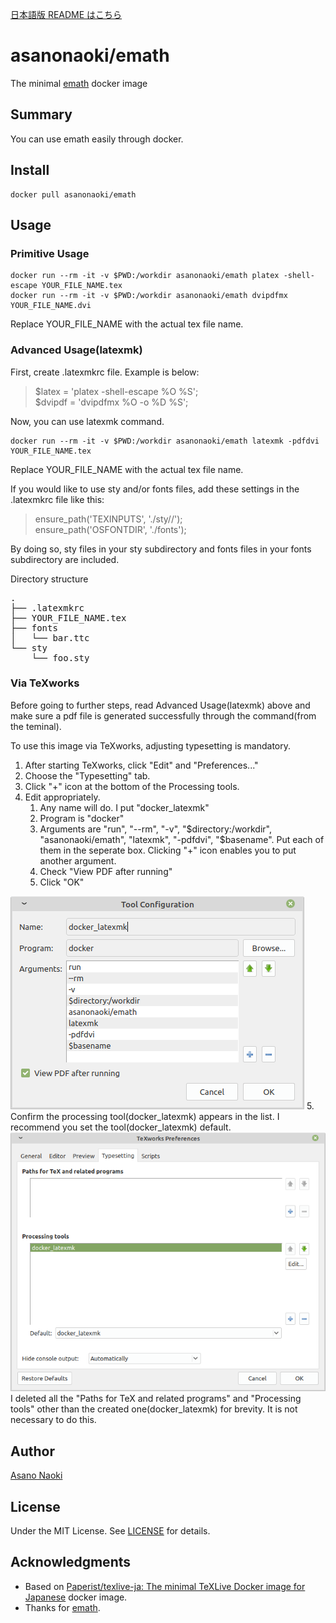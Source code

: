 [日本語版 README はこちら](/README_ja.md)

# asanonaoki/emath
The minimal [emath](http://emath.s40.xrea.com/) docker image


## Summary
You can use emath easily through docker.


## Install
```
docker pull asanonaoki/emath
```

## Usage
### Primitive Usage
```
docker run --rm -it -v $PWD:/workdir asanonaoki/emath platex -shell-escape YOUR_FILE_NAME.tex
docker run --rm -it -v $PWD:/workdir asanonaoki/emath dvipdfmx YOUR_FILE_NAME.dvi
```
Replace YOUR_FILE_NAME with the actual tex file name.

### Advanced Usage(latexmk)
First, create .latexmkrc file. Example is below:
>$latex = 'platex -shell-escape %O %S';  
>$dvipdf = 'dvipdfmx %O -o %D %S';  

Now, you can use latexmk command.
```
docker run --rm -it -v $PWD:/workdir asanonaoki/emath latexmk -pdfdvi YOUR_FILE_NAME.tex
```
Replace YOUR_FILE_NAME with the actual tex file name.

If you would like to use sty and/or fonts files, add these settings in the .latexmkrc file like this:
>ensure_path('TEXINPUTS', './sty//');  
>ensure_path('OSFONTDIR', './fonts');  

By doing so, sty files in your sty subdirectory and fonts files in your fonts subdirectory are included.

Directory structure
<pre>
.
├── .latexmkrc
├── YOUR_FILE_NAME.tex
├── fonts
│   └── bar.ttc
└── sty
    └── foo.sty
</pre>

### Via TeXworks
Before going to further steps, read Advanced Usage(latexmk) above and make sure a pdf file is generated successfully through the command(from the teminal).

To use this image via TeXworks, adjusting typesetting is mandatory.

1. After starting TeXworks, click "Edit" and "Preferences..."
1. Choose the "Typesetting" tab.
1. Click "+" icon at the bottom of the Processing tools.
1. Edit appropriately.
    1. Any name will do. I put "docker_latexmk"
    1. Program is "docker"
    1. Arguments are "run", "--rm", "-v", "$directory:/workdir", "asanonaoki/emath", "latexmk", "-pdfdvi", "$basename". Put each of them in the seperate box. Clicking "+" icon enables you to put another argument.
    1. Check "View PDF after running"
    1. Click "OK"
<img src="./texworks_setting1.png">
5. Confirm the processing tool(docker_latexmk) appears in the list. I recommend you set the tool(docker_latexmk) default.
<img src="./texworks_setting2.png">
I deleted all the "Paths for TeX and related programs" and "Processing tools" other than the created one(docker_latexmk) for brevity. It is not necessary to do this.

## Author
[Asano Naoki](https://asanonaoki.com/blog/)


## License
Under the MIT License. See [LICENSE](/LICENSE) for details.


## Acknowledgments
- Based on [Paperist/texlive-ja: The minimal TeXLive Docker image for Japanese](https://github.com/Paperist/texlive-ja) docker image.
- Thanks for [emath](http://emath.s40.xrea.com/).

